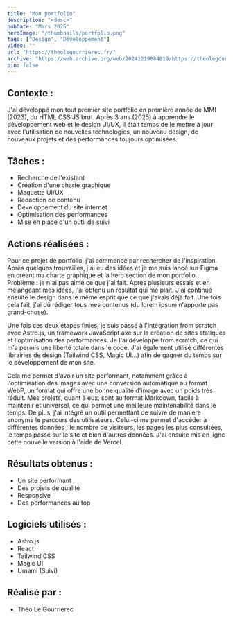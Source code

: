 ```yaml
---
title: "Mon portfolio"
description: "<desc>"
pubDate: "Mars 2025"
heroImage: "/thumbnails/portfolio.png"
tags: ["Design", "Développement"]
video: ""
url: "https://theolegourrierec.fr/"
archive: "https://web.archive.org/web/20241219084819/https://theolegourrierec.fr/"
pin: false
---
```


## Contexte :
J'ai développé mon tout premier site portfolio en première année de MMI (2023), du HTML CSS JS brut. Après 3 ans (2025) à apprendre le développement web et le design UI/UX, il était temps de le mettre à jour avec l'utilisation de nouvelles technologies, un nouveau design, de nouveaux projets et des performances toujours optimisées.

## Tâches :
- Recherche de l'existant  
- Création d'une charte graphique  
- Maquette UI/UX  
- Rédaction de contenu  
- Développement du site internet  
- Optimisation des performances  
- Mise en place d'un outil de suivi  

## Actions réalisées :  
Pour ce projet de portfolio, j'ai commencé par rechercher de l'inspiration. Après quelques trouvailles, j'ai eu des idées et je me suis lancé sur Figma en créant ma charte graphique et la hero section de mon portfolio. Problème : je n'ai pas aimé ce que j'ai fait. Après plusieurs essais et en mélangeant mes idées, j'ai obtenu un résultat qui me plaît. J'ai continué ensuite le design dans le même esprit que ce que j'avais déjà fait. Une fois cela fait, j'ai dû rédiger tous mes contenus (du lorem ipsum n'apporte pas grand-chose).  

Une fois ces deux étapes finies, je suis passé à l'intégration from scratch avec Astro.js, un framework JavaScript axé sur la création de sites statiques et l'optimisation des performances. Je l'ai développé from scratch, ce qui m'a permis une liberté totale dans le code. J'ai également utilisé différentes librairies de design (Tailwind CSS, Magic UI…) afin de gagner du temps sur le développement de mon site.  

Cela me permet d'avoir un site performant, notamment grâce à l'optimisation des images avec une conversion automatique au format WebP, un format qui offre une bonne qualité d'image avec un poids très réduit. Mes projets, quant à eux, sont au format Markdown, facile à maintenir et universel, ce qui permet une meilleure maintenabilité dans le temps. De plus, j'ai intégré un outil permettant de suivre de manière anonyme le parcours des utilisateurs. Celui-ci me permet d'accéder à différentes données : le nombre de visiteurs, les pages les plus consultées, le temps passé sur le site et bien d'autres données. J'ai ensuite mis en ligne cette nouvelle version à l'aide de Vercel.

## Résultats obtenus :  
- Un site performant  
- Des projets de qualité  
- Responsive  
- Des performances au top  

## Logiciels utilisés :  
- Astro.js  
- React  
- Tailwind CSS  
- Magic UI  
- Umami (Suivi)  

## Réalisé par :  
- Théo Le Gourrierec  
